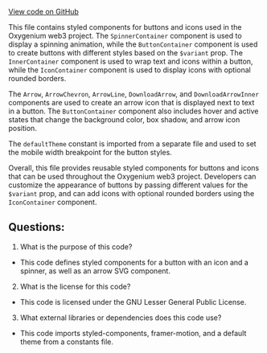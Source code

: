 [View code on GitHub](https://github.com/oxygenium/oxygenium-web3/packages/web3-react/src/components/Common/Button/styles.ts)

This file contains styled components for buttons and icons used in the Oxygenium web3 project. The `SpinnerContainer` component is used to display a spinning animation, while the `ButtonContainer` component is used to create buttons with different styles based on the `$variant` prop. The `InnerContainer` component is used to wrap text and icons within a button, while the `IconContainer` component is used to display icons with optional rounded borders.

The `Arrow`, `ArrowChevron`, `ArrowLine`, `DownloadArrow`, and `DownloadArrowInner` components are used to create an arrow icon that is displayed next to text in a button. The `ButtonContainer` component also includes hover and active states that change the background color, box shadow, and arrow icon position.

The `defaultTheme` constant is imported from a separate file and used to set the mobile width breakpoint for the button styles.

Overall, this file provides reusable styled components for buttons and icons that can be used throughout the Oxygenium web3 project. Developers can customize the appearance of buttons by passing different values for the `$variant` prop, and can add icons with optional rounded borders using the `IconContainer` component.
## Questions: 
 1. What is the purpose of this code?
- This code defines styled components for a button with an icon and a spinner, as well as an arrow SVG component.

2. What is the license for this code?
- This code is licensed under the GNU Lesser General Public License.

3. What external libraries or dependencies does this code use?
- This code imports styled-components, framer-motion, and a default theme from a constants file.